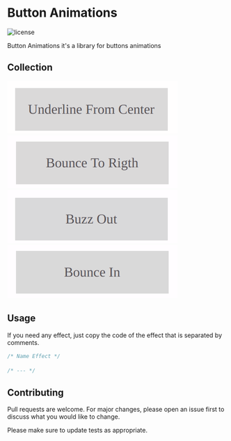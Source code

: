# Button Animations

![license](https://github.com/paulotijero/css-animations/blob/master/LICENSE)

Button Animations it's a library for buttons animations

## Collection

![](assests/gif/1.gif "Underline From Center")
![](assests/gif/2.gif "Bounce To Right")
![](assests/gif/3.gif "Buzz Out")
![](assests/gif/4.gif "Bounce In")

## Usage

If you need any effect, just copy the code of the effect that is separated by comments.

```CSS
/* Name Effect */

/* --- */
```

## Contributing

Pull requests are welcome. For major changes, please open an issue first to discuss what you would like to change.

Please make sure to update tests as appropriate.
